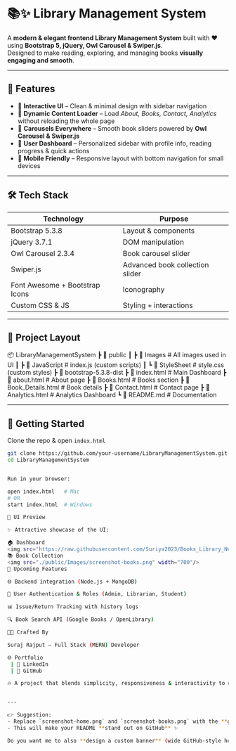  
# 📚✨ Library Management System  

A **modern & elegant frontend Library Management System** built with ❤️ using **Bootstrap 5, jQuery, Owl Carousel & Swiper.js**.  
Designed to make reading, exploring, and managing books **visually engaging and smooth**.  

---

## 🌟 Features  

- 🔹 **Interactive UI** – Clean & minimal design with sidebar navigation  
- 🔹 **Dynamic Content Loader** – Load *About, Books, Contact, Analytics* without reloading the whole page  
- 🔹 **Carousels Everywhere** – Smooth book sliders powered by **Owl Carousel & Swiper.js**  
- 🔹 **User Dashboard** – Personalized sidebar with profile info, reading progress & quick actions  
- 🔹 **Mobile Friendly** – Responsive layout with bottom navigation for small devices  

---

## 🛠️ Tech Stack  

| Technology      | Purpose                          |
|-----------------|----------------------------------|
| Bootstrap 5.3.8 | Layout & components              |
| jQuery 3.7.1    | DOM manipulation                 |
| Owl Carousel 2.3.4 | Book carousel slider           |
| Swiper.js       | Advanced book collection slider  |
| Font Awesome + Bootstrap Icons | Iconography       |
| Custom CSS & JS | Styling + interactions           |

---

## 📂 Project Layout  



📦 LibraryManagementSystem
┣ 📂 public
┃ ┣ 📂 Images # All images used in UI
┃ ┣ 📂 JavaScript # index.js (custom scripts)
┃ ┗ 📂 StyleSheet # style.css (custom styles)
┣ 📂 bootstrap-5.3.8-dist
┣ 📜 index.html # Main Dashboard
┣ 📜 about.html # About page
┣ 📜 Books.html # Books section
┣ 📜 Book_Details.html # Book details
┣ 📜 Contact.html # Contact page
┣ 📜 Analytics.html # Analytics Dashboard
┗ 📜 README.md # Documentation


---

## 🚀 Getting Started  

Clone the repo & open `index.html`  

```bash
git clone https://github.com/your-username/LibraryManagementSystem.git
cd LibraryManagementSystem


Run in your browser:

open index.html   # Mac
# OR
start index.html  # Windows

🎨 UI Preview

✨ Attractive showcase of the UI:

🏠 Dashboard
<img src="https://raw.githubusercontent.com/Suriya2023/Books_Library_New_Ui-/main/public/Images/ss.png" width="700"/>
📚 Book Collection
<img src="./public/Images/screenshot-books.png" width="700"/>
🔮 Upcoming Features

🌐 Backend integration (Node.js + MongoDB)

🔑 User Authentication & Roles (Admin, Librarian, Student)

📊 Issue/Return Tracking with history logs

🔍 Book Search API (Google Books / OpenLibrary)

👨‍💻 Crafted By

Suraj Rajput – Full Stack (MERN) Developer

🌐 Portfolio
 | 💼 LinkedIn
 | 🐙 GitHub

🔥 A project that blends simplicity, responsiveness & interactivity to make reading management fun!


---

👉 Suggestion:  
- Replace `screenshot-home.png` and `screenshot-books.png` with the **generated UI images** you just created (`public/Images/`).  
- This will make your README **stand out on GitHub** ✨  

Do you want me to also **design a custom banner** (wide GitHub-style header with your project